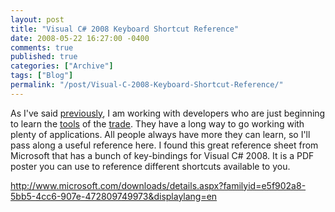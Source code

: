 ```yaml
---
layout: post
title: "Visual C# 2008 Keyboard Shortcut Reference"
date: 2008-05-22 16:27:00 -0400
comments: true
published: true
categories: ["Archive"]
tags: ["Blog"]
permalink: "/post/Visual-C-2008-Keyboard-Shortcut-Reference/"
---
```

<!-- more -->



<p>As I've said <a href="/post/Differences-Between-Structures-and-Classes-in-C" target="_blank">previously</a>, I am working with developers who are just beginning to learn the <a href="http://en.wikipedia.org/wiki/Microsoft_Visual_Studio" target="_blank">tools</a> of the <a href="http://en.wikipedia.org/wiki/SQL_Server_Management_Studio" target="_blank">trade</a>. They have a long way to go working with plenty of applications. All people always have more they can learn, so I'll pass along a useful reference here. I found this great reference sheet from Microsoft that has a bunch of key-bindings for Visual C# 2008. It is a PDF poster you can use to reference different shortcuts available to you.</p>
<p><a title="http://www.microsoft.com/downloads/details.aspx?familyid=e5f902a8-5bb5-4cc6-907e-472809749973&amp;displaylang=en" href="http://www.microsoft.com/downloads/details.aspx?familyid=e5f902a8-5bb5-4cc6-907e-472809749973&amp;displaylang=en">http://www.microsoft.com/downloads/details.aspx?familyid=e5f902a8-5bb5-4cc6-907e-472809749973&amp;displaylang=en</a></p>
